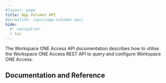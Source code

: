 ```yaml
---
#layout: page
title: App Volumes API
#permalink: /apis/app-volumes-api/
hide:
  #- navigation
  - toc
---
```


The Workspace ONE Access API documentation describes how to utilise the Workspace ONE Access REST API to query and configure Workspace ONE Access.

## Documentation and Reference

<!-- ::cards::

- title: VMware App Volumes API Programming Guide
  #content: VMware App Volumes API Programming Guide
  url: versions/2312/VMware App Volumes API Programming Guide.pdf
  image: ../../assets/logos/app-volumes-logo.png

::/cards:: -->

<swagger-ui src="swagger.json"/>

<!-- 

!!swagger swagger.json!!
[OAD(./docs/swagger.json)] 

-->
